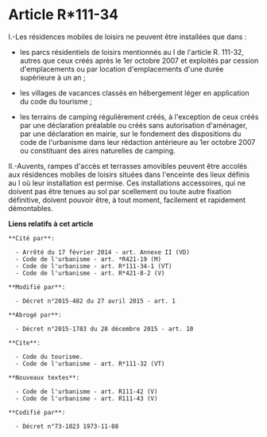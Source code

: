 # Article R*111-34

I.-Les résidences mobiles de loisirs ne peuvent être installées que dans :

- les parcs résidentiels de loisirs mentionnés au I de l'article R. 111-32, autres que ceux créés après le 1er octobre 2007
et exploités par cession d'emplacements ou par location d'emplacements d'une durée supérieure à un an ;

- les villages de vacances classés en hébergement léger en application du code du tourisme ;

- les terrains de camping régulièrement créés, à l'exception de ceux créés par une déclaration préalable ou créés sans
autorisation d'aménager, par une déclaration en mairie, sur le fondement des dispositions du code de l'urbanisme dans leur
rédaction antérieure au 1er octobre 2007 ou constituant des aires naturelles de camping. 

II.-Auvents, rampes d'accès et terrasses amovibles peuvent être accolés aux résidences mobiles de loisirs situées dans
l'enceinte des lieux définis au I où leur installation est permise. Ces installations accessoires, qui ne doivent pas être
tenues au sol par scellement ou toute autre fixation définitive, doivent pouvoir être, à tout moment, facilement et
rapidement démontables.

**Liens relatifs à cet article**

	**Cité par**:

	  - Arrêté du 17 février 2014 - art. Annexe II (VD)
	  - Code de l'urbanisme - art. *R421-19 (M)
	  - Code de l'urbanisme - art. R*111-34-1 (VT)
	  - Code de l'urbanisme - art. R*421-8-2 (V)

	**Modifié par**:

	  - Décret n°2015-482 du 27 avril 2015 - art. 1

	**Abrogé par**:

	  - Décret n°2015-1783 du 28 décembre 2015 - art. 10

	**Cite**:

	  - Code du tourisme.
	  - Code de l'urbanisme - art. R*111-32 (VT)

	**Nouveaux textes**:

	  - Code de l'urbanisme - art. R111-42 (V)
	  - Code de l'urbanisme - art. R111-43 (V)

	**Codifié par**:

	  - Décret n°73-1023 1973-11-08
